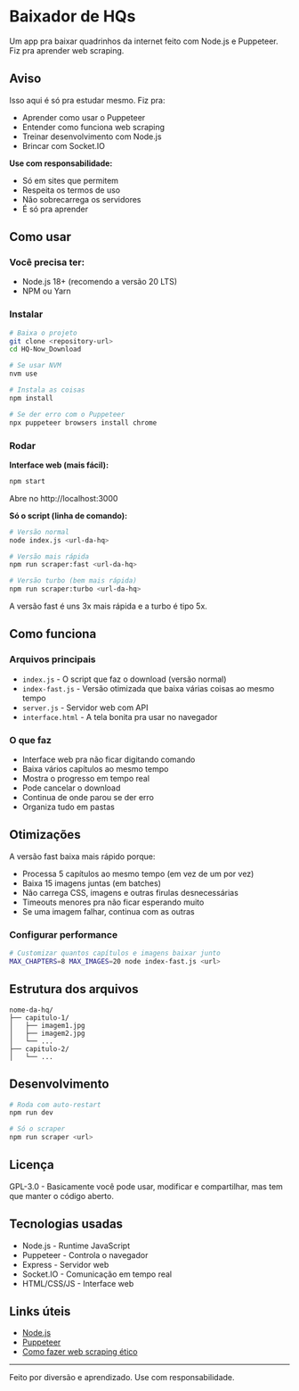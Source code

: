 # Baixador de HQs

Um app pra baixar quadrinhos da internet feito com Node.js e Puppeteer. Fiz pra aprender web scraping.

## Aviso 

Isso aqui é só pra estudar mesmo. Fiz pra:

- Aprender como usar o Puppeteer
- Entender como funciona web scraping
- Treinar desenvolvimento com Node.js
- Brincar com Socket.IO

**Use com responsabilidade:**
- Só em sites que permitem
- Respeita os termos de uso
- Não sobrecarrega os servidores
- É só pra aprender

## Como usar

### Você precisa ter:
- Node.js 18+ (recomendo a versão 20 LTS)
- NPM ou Yarn

### Instalar

```bash
# Baixa o projeto
git clone <repository-url>
cd HQ-Now_Download

# Se usar NVM
nvm use

# Instala as coisas
npm install

# Se der erro com o Puppeteer
npx puppeteer browsers install chrome
```

### Rodar

**Interface web (mais fácil):**
```bash
npm start
```
Abre no http://localhost:3000

**Só o script (linha de comando):**
```bash
# Versão normal
node index.js <url-da-hq>

# Versão mais rápida
npm run scraper:fast <url-da-hq>

# Versão turbo (bem mais rápida)
npm run scraper:turbo <url-da-hq>
```

A versão fast é uns 3x mais rápida e a turbo é tipo 5x.

## Como funciona

### Arquivos principais

- `index.js` - O script que faz o download (versão normal)
- `index-fast.js` - Versão otimizada que baixa várias coisas ao mesmo tempo
- `server.js` - Servidor web com API
- `interface.html` - A tela bonita pra usar no navegador

### O que faz

- Interface web pra não ficar digitando comando
- Baixa vários capítulos ao mesmo tempo
- Mostra o progresso em tempo real
- Pode cancelar o download
- Continua de onde parou se der erro
- Organiza tudo em pastas

## Otimizações

A versão fast baixa mais rápido porque:

- Processa 5 capítulos ao mesmo tempo (em vez de um por vez)
- Baixa 15 imagens juntas (em batches)
- Não carrega CSS, imagens e outras firulas desnecessárias
- Timeouts menores pra não ficar esperando muito
- Se uma imagem falhar, continua com as outras

### Configurar performance

```bash
# Customizar quantos capítulos e imagens baixar junto
MAX_CHAPTERS=8 MAX_IMAGES=20 node index-fast.js <url>
```

## Estrutura dos arquivos

```
nome-da-hq/
├── capitulo-1/
│   ├── imagem1.jpg
│   ├── imagem2.jpg
│   └── ...
├── capitulo-2/
│   └── ...
```

## Desenvolvimento

```bash
# Roda com auto-restart
npm run dev

# Só o scraper
npm run scraper <url>
```

## Licença

GPL-3.0 - Basicamente você pode usar, modificar e compartilhar, mas tem que manter o código aberto.

## Tecnologias usadas

- Node.js - Runtime JavaScript
- Puppeteer - Controla o navegador
- Express - Servidor web
- Socket.IO - Comunicação em tempo real
- HTML/CSS/JS - Interface web

## Links úteis

- [Node.js](https://nodejs.org/)
- [Puppeteer](https://pptr.dev/)
- [Como fazer web scraping ético](https://blog.apify.com/is-web-scraping-legal/)

---

Feito por diversão e aprendizado. Use com responsabilidade.